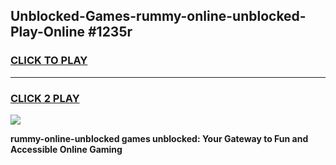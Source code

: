 
## Unblocked-Games-rummy-online-unblocked-Play-Online #1235r
<h3>
<a href="https://news.freeplayer.one?title=rummy-online-unblocked&ref=3">CLICK TO PLAY</a></h3>
<hr>

<h3>
<a href="https://news.freeplayer.one?title=rummy-online-unblocked&ref=3">CLICK 2 PLAY</a>
  
</h3>

<a href="https://news.freeplayer.one?title=rummy-online-unblocked&ref=3"><img src="https://clearcache.store/games.png"></a>


**rummy-online-unblocked games unblocked: Your Gateway to Fun and Accessible Online Gaming**
